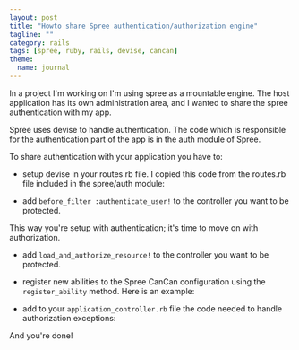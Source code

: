 ```yaml
---
layout: post
title: "Howto share Spree authentication/authorization engine"
tagline: ""
category: rails
tags: [spree, ruby, rails, devise, cancan]
theme:
  name: journal
---
```


In a project I'm working on I'm using spree as a mountable engine. The
host application has its own administration area, and I wanted to share
the spree authentication with my app.

Spree uses devise to handle authentication. The code which is
responsible for the authentication part of the app is in the auth module
of Spree.

To share authentication with your application you have to:

* setup devise in your routes.rb file. I copied this code from the
  routes.rb file included in the spree/auth module:

<script src="https://gist.github.com/1956909.js"> </script>

* add `before_filter :authenticate_user!` to the controller you want to
  be protected.

This way you're setup with authentication; it's time to move on with
authorization.

* add `load_and_authorize_resource!` to the controller you want to be protected.

* register new abilities to the Spree CanCan configuration using the
  `register_ability` method. Here is an example:

<script src="https://gist.github.com/1957141.js"> </script>

* add to your `application_controller.rb` file the code needed to handle
  authorization exceptions:

<script src="https://gist.github.com/1957179.js"> </script>

And you're done!

